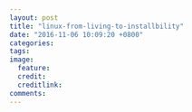 ```yaml
---
layout: post
title: "linux-from-living-to-installbility"
date: "2016-11-06 10:09:20 +0800"
categories: 
tags: 
image: 
  feature: 
  credit: 
  creditlink: 
comments: 
---
```


